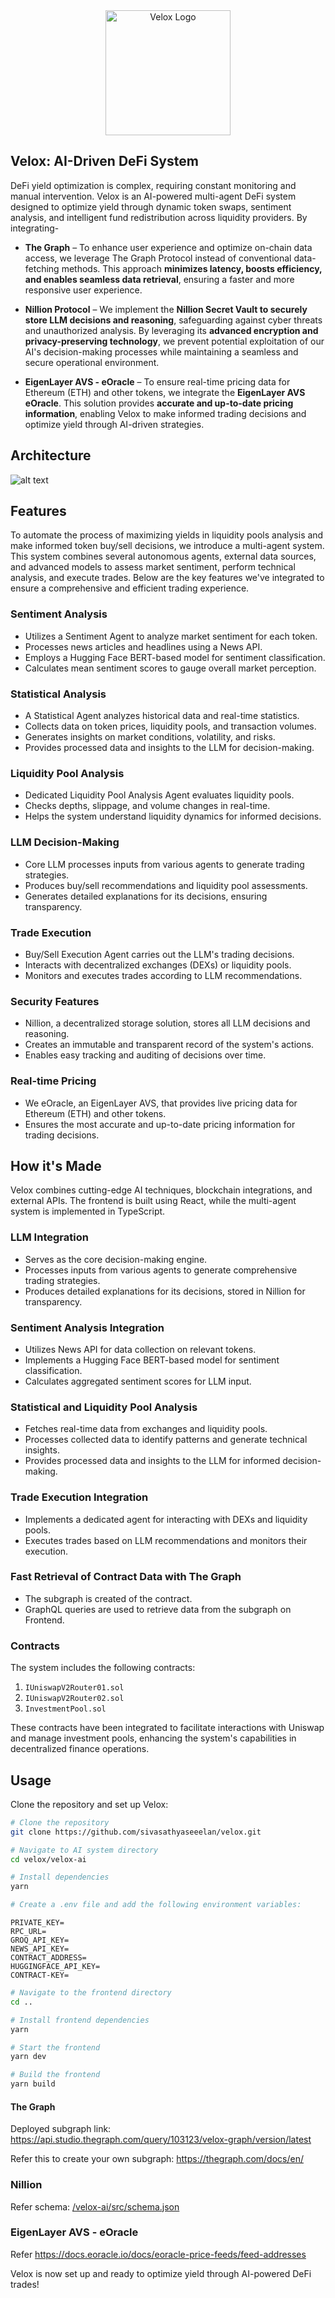 <div align="center">
  <img src="./assets/velox.png" alt="Velox Logo" width="200">
</div>

## Velox: AI-Driven DeFi System

DeFi yield optimization is complex, requiring constant monitoring and manual intervention. 
Velox is an AI-powered multi-agent DeFi system designed to optimize yield through dynamic token swaps, sentiment analysis, and intelligent fund redistribution across liquidity providers. 
By integrating-
- **The Graph** – To enhance user experience and optimize on-chain data access, we leverage The Graph Protocol instead of conventional data-fetching methods. This approach **minimizes latency, boosts efficiency, and enables seamless data retrieval**, ensuring a faster and more responsive user experience.

- **Nillion Protocol** – We implement the **Nillion Secret Vault to securely store LLM decisions and reasoning**, safeguarding against cyber threats and unauthorized analysis. By leveraging its **advanced encryption and privacy-preserving technology**, we prevent potential exploitation of our AI's decision-making processes while maintaining a seamless and secure operational environment.

- **EigenLayer AVS - eOracle** – To ensure real-time pricing data for Ethereum (ETH) and other tokens, we integrate the **EigenLayer AVS eOracle**. This solution provides **accurate and up-to-date pricing information**, enabling Velox to make informed trading decisions and optimize yield through AI-driven strategies.

## Architecture
![alt text](./assets/arch.png)

## Features
To automate the process of maximizing yields in liquidity pools analysis and make informed token buy/sell decisions, we introduce a multi-agent system. This system combines several autonomous agents, external data sources, and advanced models to assess market sentiment, perform technical analysis, and execute trades. Below are the key features we've integrated to ensure a comprehensive and efficient trading experience.

### Sentiment Analysis

- Utilizes a Sentiment Agent to analyze market sentiment for each token.
- Processes news articles and headlines using a News API.
- Employs a Hugging Face BERT-based model for sentiment classification.
- Calculates mean sentiment scores to gauge overall market perception.

### Statistical Analysis

- A Statistical Agent analyzes historical data and real-time statistics.
- Collects data on token prices, liquidity pools, and transaction volumes.
- Generates insights on market conditions, volatility, and risks.
- Provides processed data and insights to the LLM for decision-making.

### Liquidity Pool Analysis

- Dedicated Liquidity Pool Analysis Agent evaluates liquidity pools.
- Checks depths, slippage, and volume changes in real-time.
- Helps the system understand liquidity dynamics for informed decisions.

### LLM Decision-Making

- Core LLM processes inputs from various agents to generate trading strategies.
- Produces buy/sell recommendations and liquidity pool assessments.
- Generates detailed explanations for its decisions, ensuring transparency.

### Trade Execution

- Buy/Sell Execution Agent carries out the LLM's trading decisions.
- Interacts with decentralized exchanges (DEXs) or liquidity pools.
- Monitors and executes trades according to LLM recommendations.

### Security Features

- Nillion, a decentralized storage solution, stores all LLM decisions and reasoning.
- Creates an immutable and transparent record of the system's actions.
- Enables easy tracking and auditing of decisions over time.

### Real-time Pricing

- We eOracle, an EigenLayer AVS, that provides live pricing data for Ethereum (ETH) and other tokens.
- Ensures the most accurate and up-to-date pricing information for trading decisions.

## How it's Made
Velox combines cutting-edge AI techniques, blockchain integrations, and external APIs. The frontend is built using React, while the multi-agent system is implemented in TypeScript.

### LLM Integration

- Serves as the core decision-making engine.
- Processes inputs from various agents to generate comprehensive trading strategies.
- Produces detailed explanations for its decisions, stored in Nillion for transparency.

### Sentiment Analysis Integration

- Utilizes News API for data collection on relevant tokens.
- Implements a Hugging Face BERT-based model for sentiment classification.
- Calculates aggregated sentiment scores for LLM input.

### Statistical and Liquidity Pool Analysis

- Fetches real-time data from exchanges and liquidity pools.
- Processes collected data to identify patterns and generate technical insights.
- Provides processed data and insights to the LLM for informed decision-making.

### Trade Execution Integration

- Implements a dedicated agent for interacting with DEXs and liquidity pools.
- Executes trades based on LLM recommendations and monitors their execution.

### Fast Retrieval of Contract Data with The Graph
- The subgraph is created of the contract.
- GraphQL queries are used to retrieve data from the subgraph on Frontend.

### Contracts

The system includes the following contracts:

1.  `IUniswapV2Router01.sol`
2.  `IUniswapV2Router02.sol`
3.  `InvestmentPool.sol`

These contracts have been integrated to facilitate interactions with Uniswap and manage investment pools, enhancing the system's capabilities in decentralized finance operations.

## Usage
Clone the repository and set up Velox:

```sh
# Clone the repository
git clone https://github.com/sivasathyaseeelan/velox.git

# Navigate to AI system directory
cd velox/velox-ai

# Install dependencies
yarn

# Create a .env file and add the following environment variables:
```

```
PRIVATE_KEY=
RPC_URL=
GROQ_API_KEY=
NEWS_API_KEY=
CONTRACT_ADDRESS=
HUGGINGFACE_API_KEY=
CONTRACT-KEY=
```

```sh
# Navigate to the frontend directory
cd ..

# Install frontend dependencies
yarn

# Start the frontend
yarn dev

# Build the frontend
yarn build
```

#### The Graph

Deployed subgraph link: https://api.studio.thegraph.com/query/103123/velox-graph/version/latest

Refer this to create your own subgraph: https://thegraph.com/docs/en/

### Nillion

Refer schema: [/velox-ai/src/schema.json](./velox-ai/src/schema.json)

### EigenLayer AVS - eOracle

Refer https://docs.eoracle.io/docs/eoracle-price-feeds/feed-addresses


Velox is now set up and ready to optimize yield through AI-powered DeFi trades!
